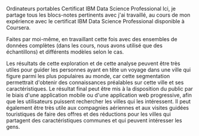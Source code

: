 Ordinateurs portables Certificat IBM Data Science Professional
Ici, je partage tous les blocs-notes pertinents avec j'ai travaillé, au cours de mon expérience avec le certificat IBM Data Science Professional disponible à Coursera.

Faites par moi-même, en travaillant cette fois avec des ensembles de données complètes (dans les cours, nous avons utilisé que des échantillons) et différents modèles selon le cas.

Les résultats de cette exploration et de cette analyse peuvent être très utiles pour guider les personnes ayant en tête un voyage dans une ville qui figure parmi les plus populaires au monde, car cette segmentation permettrait d'obtenir des connaissances préalables sur cette ville et ses caractéristiques.
Le résultat final peut être mis à la disposition du public par le biais d'une application mobile ou d'une application web progressive, afin que les utilisateurs puissent rechercher les villes qui les intéressent.
Il peut également être très utile aux compagnies aériennes et aux visites guidées touristiques de faire des offres et des réductions pour les villes qui partagent des caractéristiques communes et qui peuvent intéresser les gens.



